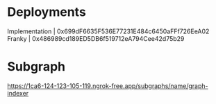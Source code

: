 # Deployments

Implementation | 0x699dF6635F536E77231E484c6450aFFf726EeA02
Franky | 0x486989cd189ED5DB6f519712eA794Cee42d75b29

# Subgraph

https://1ca6-124-123-105-119.ngrok-free.app/subgraphs/name/graph-indexer